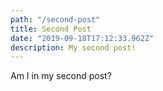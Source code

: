 ```yaml
---
path: "/second-post"
title: Second Post
date: "2019-09-18T17:12:33.962Z"
description: My second post!
---
```


Am I in my second post?
